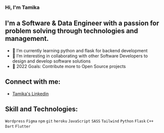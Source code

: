 ### Hi, I'm Tamika

## I'm a Software & Data Engineer with a passion for problem solving through technologies and management.

- 🌱 I’m currently learning python and flask for backend development
- 👯 I’m interesting in collaborating with other Software Developers to design and develop software solutions
- 🥅 2022 Goals: Contribute more to Open Source projects

## Connect with me:

* [Tamika's Linkedin](https://www.linkedin.com/in/tamika-ramkissoon-1a2622214/)

## Skill and Technologies:

`Wordpress` `Figma` `npm` `git` `heroku` `JavaScript` `SASS` `Tailwind` `Python` `Flask` `C++` `Dart` `Flutter`
<br>
<br>

<!-- ## Github Achievements:
<br>[![trophy](https://github-profile-trophy.vercel.app/?username=tamikaramkissoon&theme=algolia)](https://github.com/ryo-ma/github-profile-trophy)
<br> -->
 
<!-- ## Streak Statistics:
<br>[![GitHub Streak](https://github-readme-streak-stats.herokuapp.com/?user=tamikaramkissoon&theme=algolia&fire=32CD32&ring=A32CC4&currStreakLabel=32CD32&sideLabels=32CD32)](https://git.io/streak-stats)<br>

## My Popular Languages:
<br>![Top Languages](https://github-readme-stats.vercel.app/api/top-langs/?username=tamikaramkissoon&theme=algolia&layout=compact)<br>

## Github Statistical Data:
<br>![GitHub stats](https://github-readme-stats.vercel.app/api?username=tamikaramkissoon&theme=algolia&show_icons=true&count_private=true)<br> -->
<!-- <br>![GitHub metrics](https://metrics.lecoq.io/tamikaramkissoon)<br> -->

<!-- ![](https://komarev.com/ghpvc/?username=tamikaramkissoon&theme=algolia) -->

